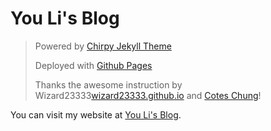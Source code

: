 
# You Li's Blog

> Powered by [Chirpy Jekyll Theme](https://github.com/cotes2020/jekyll-theme-chirpy)
>
> Deployed with [Github Pages](https://pages.github.com/)
>
> Thanks the awesome instruction by Wizard23333[wizard23333.github.io](https://wizard23333.github.io/) and [Cotes Chung](https://chirpy.cotes.page/posts/write-a-new-post/)!


You can visit my website at [You Li's Blog](https://reason-you.github.io).
